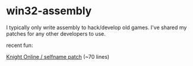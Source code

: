 # win32-assembly

I typically only write assembly to hack/develop old games. I've shared my patches for any other developers to use.

recent fun:

<a href="https://github.com/mrothfuss/win32-assembly/blob/master/knightonline/selfname-items.txt">Knight Online / selfname patch</a> (~70 lines)
